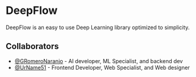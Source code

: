 # DeepFlow
DeepFlow is an easy to use Deep Learning library optimized to simplicity.

## Collaborators
- [@GRomeroNaranjo](https://github.com/GRomeroNaranjo/) - AI developer, ML Specialist, and backend dev
- [@UrName51](https://github.com/UrName51/) - Frontend Developer, Web Specialist,  and Web designer
